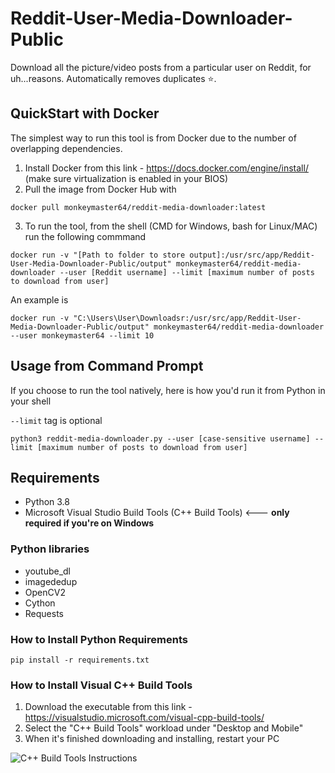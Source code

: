 # Reddit-User-Media-Downloader-Public

Download all the picture/video posts from a particular user on Reddit, for uh...reasons. Automatically removes duplicates :star:.

## QuickStart with Docker 

The simplest way to run this tool is from Docker due to the number of overlapping dependencies.

1. Install Docker from this link - https://docs.docker.com/engine/install/  (make sure virtualization is enabled in your BIOS)
2. Pull the image from Docker Hub with
```
docker pull monkeymaster64/reddit-media-downloader:latest
```
3. To run the tool, from the shell (CMD for Windows, bash for Linux/MAC) run the following commmand
```
docker run -v "[Path to folder to store output]:/usr/src/app/Reddit-User-Media-Downloader-Public/output" monkeymaster64/reddit-media-downloader --user [Reddit username] --limit [maximum number of posts to download from user]
```

An example is

```
docker run -v "C:\Users\User\Downloadsr:/usr/src/app/Reddit-User-Media-Downloader-Public/output" monkeymaster64/reddit-media-downloader --user monkeymaster64 --limit 10
```

## Usage from Command Prompt

If you choose to run the tool natively, here is how you'd run it from Python in your shell

```--limit``` tag is optional
```
python3 reddit-media-downloader.py --user [case-sensitive username] --limit [maximum number of posts to download from user]
```
## Requirements
- Python 3.8
- Microsoft Visual Studio Build Tools (C++ Build Tools) <--- **only required if you're on Windows**

### Python libraries
- youtube_dl 
- imagededup
- OpenCV2
- Cython
- Requests

### How to Install Python Requirements

```
pip install -r requirements.txt
```

### How to Install Visual C++ Build Tools

1. Download the executable from this link - https://visualstudio.microsoft.com/visual-cpp-build-tools/
2. Select the "C++ Build Tools" workload under "Desktop and Mobile"
3. When it's finished downloading and installing, restart your PC

![C++ Build Tools Instructions](https://user-images.githubusercontent.com/16315128/119354163-5cd54200-bc69-11eb-885c-4c3b9ab6cac0.png)

